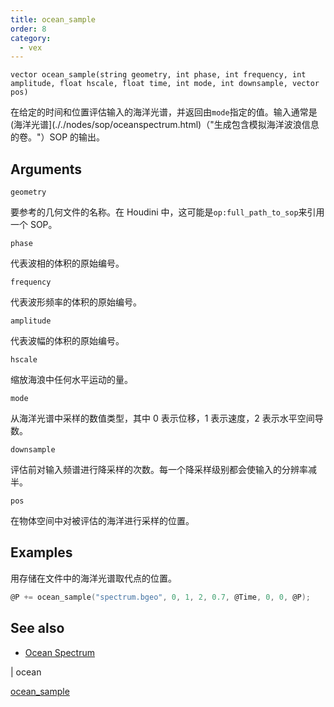 ```yaml
---
title: ocean_sample
order: 8
category:
  - vex
---
```


`vector ocean_sample(string geometry, int phase, int frequency, int amplitude, float hscale, float time, int mode, int downsample, vector pos)`

在给定的时间和位置评估输入的海洋光谱，并返回由`mode`指定的值。输入通常是(海洋光谱](././nodes/sop/oceanspectrum.html)（"生成包含模拟海洋波浪信息的卷。"）SOP 的输出。

## Arguments

`geometry`

要参考的几何文件的名称。在 Houdini 中，这可能是`op:full_path_to_sop`来引用一个 SOP。

`phase`

代表波相的体积的原始编号。

`frequency`

代表波形频率的体积的原始编号。

`amplitude`

代表波幅的体积的原始编号。

`hscale`

缩放海浪中任何水平运动的量。

`mode`

从海洋光谱中采样的数值类型，其中 0 表示位移，1 表示速度，2 表示水平空间导数。

`downsample`

评估前对输入频谱进行降采样的次数。每一个降采样级别都会使输入的分辨率减半。

`pos`

在物体空间中对被评估的海洋进行采样的位置。

## Examples



用存储在文件中的海洋光谱取代点的位置。

```c
@P += ocean_sample("spectrum.bgeo", 0, 1, 2, 0.7, @Time, 0, 0, @P);

```

## See also

- [Ocean Spectrum](../../nodes/sop/oceanspectrum.html)

|
ocean

[ocean_sample](ocean_sample.html)
